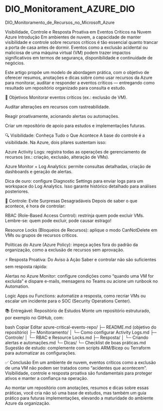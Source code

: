 # DIO_Monitorament_AZURE_DIO
DIO_Monitoramento_de_Recursos_no_Microsoft_Azure

Visibilidade, Controle e Resposta Proativa em Eventos Críticos na Nuvem Azure
Introdução
Em ambientes de nuvem, a capacidade de manter visibilidade e controle sobre recursos críticos é tão essencial quanto trancar a porta de casa antes de dormir. Eventos como a exclusão acidental ou maliciosa de uma máquina virtual (VM) podem trazer impactos significativos em termos de segurança, disponibilidade e continuidade de negócios.

Este artigo propõe um modelo de abordagem prática, com o objetivo de oferecer resumos, anotações e dicas sobre como usar recursos da Azure para monitorar, auditar e responder a eventos críticos — entregando como resultado um repositório organizado para consulta e estudo.

🎯 Objetivos
Monitorar eventos críticos (ex.: exclusão de VM).

Auditar alterações em recursos com rastreabilidade.

Reagir proativamente, acionando alertas ou automações.

Criar um repositório de apoio para estudos e implementações futuras.

🔍 Visibilidade: Conheça Tudo o Que Acontece
A base do controle é a visibilidade. Na Azure, dois pilares sustentam isso:

Azure Activity Logs: registra todas as operações de gerenciamento de recursos (ex.: criação, exclusão, alteração de VMs).

Azure Monitor + Log Analytics: permite consultas detalhadas, criação de dashboards e geração de alertas.

Dica de ouro: configure Diagnostic Settings para enviar logs para um workspace do Log Analytics. Isso garante histórico detalhado para análises posteriores.

🛑 Controle: Evite Surpresas Desagradáveis
Depois de saber o que acontece, é hora de controlar:

RBAC (Role-Based Access Control): restrinja quem pode excluir VMs. Lembre-se: quem pode excluir, pode causar estrago!

Resource Locks (Bloqueios de Recursos): aplique o modo CanNotDelete em VMs ou grupos de recursos críticos.

Políticas do Azure (Azure Policy): impeça ações fora do padrão da organização, como a exclusão de recursos sem aprovação.

⚡ Resposta Proativa: Do Aviso à Ação
Saber e controlar não são suficientes sem resposta rápida:

Alertas no Azure Monitor: configure condições como “quando uma VM for excluída” e dispare e-mails, mensagens no Teams ou acione um runbook no Automation.

Logic Apps ou Functions: automatize a resposta, como recriar VMs ou escalar um incidente para o SOC (Security Operations Center).

📚 Entregável: Repositório de Estudos
Monte um repositório estruturado, por exemplo no GitHub, com:

bash
Copiar
Editar
azure-critical-events-repo/
├─ README.md (objetivo do repositório)
├─ Monitoramento/
│   └─ Como configurar Activity Logs.md
├─ Controle/
│   └─ RBAC e Resource Locks.md
├─ Resposta/
│   └─ Criando alertas e automações.md
└─ Dicas/
    └─ Checklist de boas práticas.md
Sugestão de estudo: complemente com scripts ARM/Bicep ou Terraform para automatizar as configurações.

✅ Conclusão
Em um ambiente de nuvem, eventos críticos como a exclusão de uma VM não podem ser tratados como “acidentes que acontecem”. Visibilidade, controle e resposta proativa são fundamentais para proteger ativos e manter a confiança na operação.

Ao montar um repositório com anotações, resumos e dicas sobre essas práticas, você cria não só uma base de estudos, mas também um guia prático para futuras implementações, elevando a maturidade do ambiente Azure da organização.
